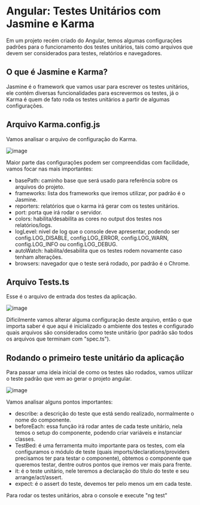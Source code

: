 # Angular: Testes Unitários com Jasmine e Karma

Em um projeto recém criado do Angular, temos algumas configurações padrões para o funcionamento dos testes unitários, tais como arquivos que devem ser considerados para testes, relatórios e navegadores.

## O que é Jasmine e Karma?

Jasmine é o framework que vamos usar para escrever os testes unitários, ele contém diversas funcionalidades para escrevermos os testes, já o Karma é quem de fato roda os testes unitários a partir de algumas configurações.

## Arquivo Karma.config.js

Vamos analisar o arquivo de configuração do Karma.

![image](https://user-images.githubusercontent.com/73451858/151667459-022894fc-948c-4301-ac15-9743fb9e680f.png)

Maior parte das configurações podem ser compreendidas com facilidade, vamos focar nas mais importantes:

- basePath: caminho base que será usado para referência sobre os arquivos do projeto.
- frameworks: lista dos frameworks que iremos utilizar, por padrão é o Jasmine.
- reporters: relatórios que o karma irá gerar com os testes unitários.
- port: porta que irá rodar o servidor.
- colors: habilita/desabilita as cores no output dos testes nos relatórios/logs.
- logLevel: nivel de log que o console deve apresentar, podendo ser config.LOG_DISABLE, config.LOG_ERROR, config.LOG_WARN, config.LOG_INFO ou config.LOG_DEBUG.
- autoWatch: habilita/desabilita que os testes rodem novamente caso tenham alterações.
- browsers: navegador que o teste será rodado, por padrão é o Chrome.

## Arquivo Tests.ts

Esse é o arquivo de entrada dos testes da aplicação.

![image](https://user-images.githubusercontent.com/73451858/151667484-8c40d042-2f56-48d3-85de-a2bbc8e8e4bf.png)

Dificilmente vamos alterar alguma configuração deste arquivo, então o que importa saber é que aqui é inicializado o ambiente dos testes e configurado quais arquivos são considerados como teste unitário (por padrão são todos os arquivos que terminam com "spec.ts").

## Rodando o primeiro teste unitário da aplicação

Para passar uma ideia inicial de como os testes são rodados, vamos utilizar o teste padrão que vem ao gerar o projeto angular.

![image](https://user-images.githubusercontent.com/73451858/151667084-c729d97f-b8c3-4481-96aa-98034c82533a.png)

Vamos analisar alguns pontos importantes:

- describe: a descrição do teste que está sendo realizado, normalmente o nome do componente.
- beforeEach: essa função irá rodar antes de cada teste unitário, nela temos o setup do componente, podendo criar variáveis e instanciar classes.
- TestBed: é uma ferramenta muito importante para os testes, com ela configuramos o módulo de teste (quais imports/declarations/providers precisamos ter para testar o componente), obtemos o componente que queremos testar, dentre outros pontos que iremos ver mais para frente.
- it: é o teste unitário, nele teremos a declaração do título do teste e seu arrange/act/assert.
- expect: é o assert do teste, devemos ter pelo menos um em cada teste.

Para rodar os testes unitários, abra o console e execute "ng test"
